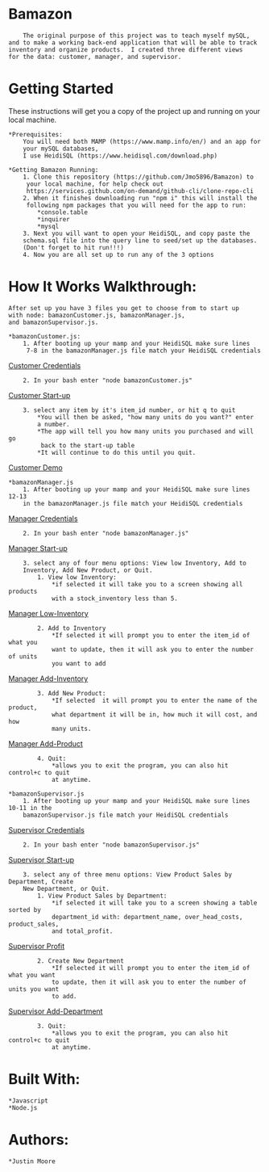 # Bamazon
        The original purpose of this project was to teach myself mySQL,
    and to make a working back-end application that will be able to track 
    inventory and organize products.  I created three different views
    for the data: customer, manager, and supervisor.  

# Getting Started
These instructions will get you a copy of the project up and running on your
 local machine.

    *Prerequisites:
        You will need both MAMP (https://www.mamp.info/en/) and an app for
        your mySQL databases,
        I use HeidiSQL (https://www.heidisql.com/download.php)

    *Getting Bamazon Running:
        1. Clone this repository (https://github.com/Jmo5896/Bamazon) to
         your local machine, for help check out
         https://services.github.com/on-demand/github-cli/clone-repo-cli
        2. When it finishes downloading run "npm i" this will install the
         following npm packages that you will need for the app to run:
            *console.table
            *inquirer
            *mysql
        3. Next you will want to open your HeidiSQL, and copy paste the 
        schema.sql file into the query line to seed/set up the databases.  
        (Don't forget to hit run!!!)
        4. Now you are all set up to run any of the 3 options

# How It Works Walkthrough:
    After set up you have 3 files you get to choose from to start up 
    with node: bamazonCustomer.js, bamazonManager.js, 
    and bamazonSupervisor.js.

    *bamazonCustomer.js:
        1. After booting up your mamp and your HeidiSQL make sure lines
         7-8 in the bamazonManager.js file match your HeidiSQL credentials
[Customer Credentials](./gifs/customer-credentials.gif)
        
        2. In your bash enter "node bamazonCustomer.js"
[Customer Start-up](./gifs/customer-startUp.gif)
       
        3. select any item by it's item_id number, or hit q to quit
            *You will then be asked, "how many units do you want?" enter 
            a number.
            *The app will tell you how many units you purchased and will go
             back to the start-up table
            *It will continue to do this until you quit.
[Customer Demo](./gifs/customer-demo.gif)
    
    *bamazonManager.js
        1. After booting up your mamp and your HeidiSQL make sure lines 12-13 
        in the bamazonManager.js file match your HeidiSQL credentials
[Manager Credentials](./gifs/manager-credentials.gif)

        2. In your bash enter "node bamazonManager.js"
[Manager Start-up](./gifs/manager-startUp.gif)

        3. select any of four menu options: View low Inventory, Add to 
        Inventory, Add New Product, or Quit.  
            1. View low Inventory:
                *if selected it will take you to a screen showing all products 
                with a stock_inventory less than 5.
[Manager Low-Inventory](./gifs/manager-lowInventory.gif)

            2. Add to Inventory
                *If selected it will prompt you to enter the item_id of what you 
                want to update, then it will ask you to enter the number of units 
                you want to add
[Manager Add-Inventory](./gifs/manager-addInventory.gif)

            3. Add New Product:
                *If selected  it will prompt you to enter the name of the product, 
                what department it will be in, how much it will cost, and how 
                many units.
[Manager Add-Product](./gifs/manager-addProduct.gif)

            4. Quit:
                *allows you to exit the program, you can also hit control+c to quit 
                at anytime.
    
    *bamazonSupervisor.js
        1. After booting up your mamp and your HeidiSQL make sure lines 10-11 in the 
        bamazonSupervisor.js file match your HeidiSQL credentials
[Supervisor Credentials](./gifs/supervisor-credentials.gif)

        2. In your bash enter "node bamazonSupervisor.js"
[Supervisor Start-up](./gifs/supervisor-startUp.gif)

        3. select any of three menu options: View Product Sales by Department, Create 
        New Department, or Quit.  
            1. View Product Sales by Department:
                *if selected it will take you to a screen showing a table sorted by 
                department_id with: department_name, over_head_costs, product_sales, 
                and total_profit.
[Supervisor Profit](./gifs/supervisor-profit.gif)

            2. Create New Department
                *If selected it will prompt you to enter the item_id of what you want 
                to update, then it will ask you to enter the number of units you want 
                to add.
[Supervisor Add-Department](./gifs/supervisor-addDepartment.gif)

            3. Quit:
                *allows you to exit the program, you can also hit control+c to quit
                at anytime.

# Built With:
    *Javascript
    *Node.js

# Authors:
    *Justin Moore